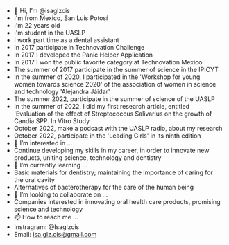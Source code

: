 - 👋 Hi, I’m @isaglzcis
- I'm from Mexico, San Luis Potosí 
- I'm 22 years old 
- I'm student in the UASLP
- I work part time as a dental assistant
- In 2017 participate in Technovation Challenge
- In 2017 I developed the Panic Helper Application
- In 2017 I won the public favorite category at Technovation Mexico
- The summer of 2017 participate in the summer of science in the IPICYT
- In the summer of 2020, I participated in the 'Workshop for young women towards science 2020' of the association of women in science and technology 'Alejandra Jáidar'
- The summer 2022, participate in the summer of science of the UASLP
- In the summer of 2022, I did my first research article, entitled 'Evaluation of the effect of Streptococcus Salivarius on the growth of Candia SPP. In Vitro Study
- October 2022, make a podcast with the UASLP radio, about my research
- October 2022, participate in the 'Leading Girls' in its ninth edition
- 👀 I’m interested in ...
- Continue developing my skills in my career, in order to innovate new products, uniting science, technology and dentistry
- 🌱 I’m currently learning ...
- Basic materials for dentistry; maintaining the importance of caring for the oral cavity
- Alternatives of bacterotherapy for the care of the human being
- 💞️ I’m looking to collaborate on ...
- Companies interested in innovating oral health care products, promising science and technology
- 📫 How to reach me ...
 - Instragram: @Isaglzcis
 - Email: isa.glz.cis@gmail.com 

